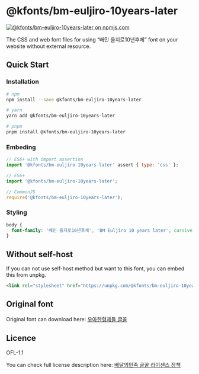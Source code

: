 # @kfonts/bm-euljiro-10years-later

[![@kfonts/bm-euljiro-10years-later on npmjs.com](https://img.shields.io/npm/v/%40kfonts%2Fbm-euljiro-10years-later)](https://www.npmjs.com/package/@kfonts/bm-euljiro-10years-later)

The CSS and web font files for using &OpenCurlyDoubleQuote;배민 을지로10년후체&CloseCurlyDoubleQuote; font on your website without external resource.

## Quick Start

### Installation

```sh
# npm
npm install --save @kfonts/bm-euljiro-10years-later

# yarn
yarn add @kfonts/bm-euljiro-10years-later

# pnpm
pnpm install @kfonts/bm-euljiro-10years-later
```

### Embeding

```js
// ES6+ with import assertion
import '@kfonts/bm-euljiro-10years-later' assert { type: 'css' };

// ES6+
import '@kfonts/bm-euljiro-10years-later';

// CommonJS
require('@kfonts/bm-euljiro-10years-later');
```

### Styling

```css
body {
  font-family: '배민 을지로10년후체', 'BM Euljiro 10 years later', cursive;
}
```

## Without self-host

If you can not use self-host method but want to this font, you can embed this from unpkg.

```html
<link rel="stylesheet" href="https://unpkg.com/@kfonts/bm-euljiro-10years-later/index.css" />
```

## Original font

Original font can download here: [우아한형제들 글꼴](https://www.woowahan.com/fonts)

## Licence

OFL-1.1

You can check full license description here: [배달의민족 글꼴 라이센스 정책](https://www.woowahan.com/fonts/license)
